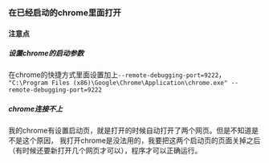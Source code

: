### 在已经启动的chrome里面打开
#### 注意点
##### 设置chrome的启动参数
在chrome的快捷方式里面设置加上`--remote-debugging-port=9222`，
`"C:\Program Files (x86)\Google\Chrome\Application\chrome.exe" --remote-debugging-port=9222`

##### chrome连接不上
我的chrome有设置启动页，就是打开的时候自动打开了两个网页。但是不知道是不是这个原因，
我打开chrome是没法用的，我要把这两个启动页的页面关掉之后（有时候还要新打开几个网页才可以），程序才可以正确运行。